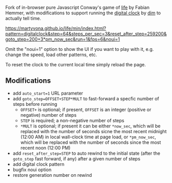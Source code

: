 Fork of in-browser pure Javascript Conway's game of [life](https://github.com/copy/life) by Fabian Hemmer, with modifications to support running the [digital clock](https://codegolf.stackexchange.com/a/111932) by [dim](https://codegolf.stackexchange.com/users/64412/dim) to actually tell time.

https://martyvona.github.io/life/min/index.html?pattern=digitalclock&step=64&steps_per_sec=3&reset_after_step=259200&goto_step=200+3*pm_now_sec&run=1&fps=6&noui=1

Omit the "noui=1" option to show the UI if you want to play with it, e.g. change the speed, load other patterns, etc.

To reset the clock to the current local time simply reload the page.

## Modifications

* add `auto_start=1` URL parameter
* add `goto_step=OFFSET+STEP*MULT` to fast-forward a specfic number of steps before running
    * `OFFSET+` is optional; if present, `OFFSET` is an integer (positive or negative) number of steps
    * `STEP` is required; a non-negative number of steps
    * `*MULT` is optional; if present it can be either `*now_sec`, which will be replaced with the number of seconds sicne the most recent midnight (12:00 AM) in local wall-clock time at page load, or `*pm_now_sec`, which will be replaced with the number of seconds since the most recent noon (12:00 PM)
* add `reset_after_step=STEP` to auto rewind to the initial state (after the `goto_step` fast forward, if any) after a given number of steps
* add digital clock pattern
* bugfix noui option
* restore generation number on rewind
